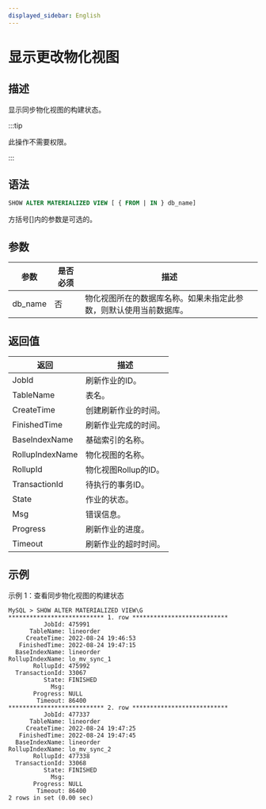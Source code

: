 ```yaml
---
displayed_sidebar: English
---
```


# 显示更改物化视图

## 描述

显示同步物化视图的构建状态。

:::tip

此操作不需要权限。

:::

## 语法

```SQL
SHOW ALTER MATERIALIZED VIEW [ { FROM | IN } db_name]
```

方括号[]内的参数是可选的。

## 参数

|**参数**|**是否必须**|**描述**|
|---|---|---|
|db_name|否|物化视图所在的数据库名称。如果未指定此参数，则默认使用当前数据库。|

## 返回值

|**返回**|**描述**|
|---|---|
|JobId|刷新作业的ID。|
|TableName|表名。|
|CreateTime|创建刷新作业的时间。|
|FinishedTime|刷新作业完成的时间。|
|BaseIndexName|基础索引的名称。|
|RollupIndexName|物化视图的名称。|
|RollupId|物化视图Rollup的ID。|
|TransactionId|待执行的事务ID。|
|State|作业的状态。|
|Msg|错误信息。|
|Progress|刷新作业的进度。|
|Timeout|刷新作业的超时时间。|

## 示例

示例 1：查看同步物化视图的构建状态

```Plain
MySQL > SHOW ALTER MATERIALIZED VIEW\G
*************************** 1. row ***************************
          JobId: 475991
      TableName: lineorder
     CreateTime: 2022-08-24 19:46:53
   FinishedTime: 2022-08-24 19:47:15
  BaseIndexName: lineorder
RollupIndexName: lo_mv_sync_1
       RollupId: 475992
  TransactionId: 33067
          State: FINISHED
            Msg: 
       Progress: NULL
        Timeout: 86400
*************************** 2. row ***************************
          JobId: 477337
      TableName: lineorder
     CreateTime: 2022-08-24 19:47:25
   FinishedTime: 2022-08-24 19:47:45
  BaseIndexName: lineorder
RollupIndexName: lo_mv_sync_2
       RollupId: 477338
  TransactionId: 33068
          State: FINISHED
            Msg: 
       Progress: NULL
        Timeout: 86400
2 rows in set (0.00 sec)
```